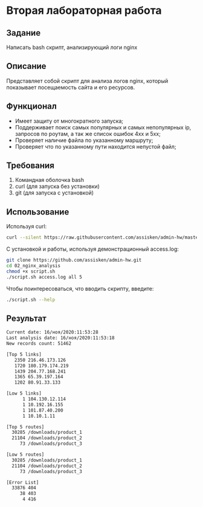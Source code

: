 # Вторая лабораторная работа

## Задание

Написать bash скрипт, анализирующий логи nginx

## Описание

Представляет собой скрипт для анализа логов nginx,
который показывает посещаемость сайта и его ресурсов.

## Функционал

- Имеет защиту от многократного запуска;
- Поддерживает поиск самых популярных и самых непопулярных ip,
запросов по роутам, а так же список ошибок 4хх и 5хх;
- Проверяет наличие файла по указанному маршруту;
- Проверяет что по указанному пути находится непустой файл;

## Требования

1. Командная оболочка bash
2. curl (для запуска без установки)
3. git (для запуска с установкой)

## Использование

Используя curl:

```bash
curl --silent https://raw.githubusercontent.com/assisken/admin-hw/master/02_nginx_analysis/script.sh | bash -s access.log all 5
```

С установкой и работы, используя демонстрационный access.log:

```bash
git clone https://github.com/assisken/admin-hw.git
cd 02_nginx_analysis
chmod +x script.sh
./script.sh access.log all 5
```

Чтобы поинтересоваться, что вводить скрипту, введите:

```bash
./script.sh --help
```

## Результат

```bash
Current date: 16/ноя/2020:11:53:28
Last analysis date: 16/ноя/2020:11:53:18
New records count: 51462

[Top 5 links]
   2350 216.46.173.126
   1720 180.179.174.219
   1439 204.77.168.241
   1365 65.39.197.164
   1202 80.91.33.133

[Low 5 links]
      1 104.130.12.114
      1 10.192.16.155
      1 101.87.40.200
      1 10.10.1.11

[Top 5 routes]
  30285 /downloads/product_1
  21104 /downloads/product_2
     73 /downloads/product_3

[Low 5 routes]
  30285 /downloads/product_1
  21104 /downloads/product_2
     73 /downloads/product_3

[Error List]
  33876 404
     38 403
      4 416
```
